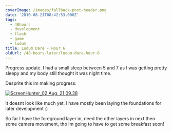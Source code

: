 ```yaml
---
coverImage: /images/fallback-post-header.png
date: '2010-08-21T08:42:53.000Z'
tags:
  - 48hours
  - development
  - flash
  - game
  - ludum
title: Ludum Dare - Hour 6
oldUrl: /48-hours-later/ludum-dare-hour-6
---
```


Progress update. I had a small sleep between 5 and 7 as I was getting pretty sleepy and my body still thought it was night time.

<!-- more -->

Desprite this im making progress:

[![](/wp-content/uploads/2010/08/ScreenHunter_02-Aug.-21-09.38.jpg "ScreenHunter_02 Aug. 21 09.38")](/wp-content/uploads/2010/08/ScreenHunter_02-Aug.-21-09.38.jpg)

It doesnt look like much yet, I have mostly been laying the foundations for later development :)

So far I have the foreground layer in, need the other layers in next then some camera movement, tho Im going to have to get some breakfast soon!
